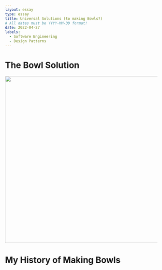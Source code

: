 ```yaml
---
layout: essay
type: essay
title: Universal Solutions (to making Bowls?)
# All dates must be YYYY-MM-DD format!
date: 2022-04-27
labels:
  - Software Engineering
  - Design Patterns
---
```




# The Bowl Solution

<img class="ui floated left medium image" src="../images/" width = "550">



# My History of Making Bowls
